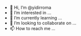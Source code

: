 - 👋 Hi, I’m @yidirroma
- 👀 I’m interested in ...
- 🌱 I’m currently learning ...
- 💞️ I’m looking to collaborate on ...
- 📫 How to reach me ...

<!---
yidirroma/yidirroma is a ✨ special ✨ repository because its `README.md` (this file) appears on your GitHub profile.
You can click the Preview link to take a look at your changes.
--->
